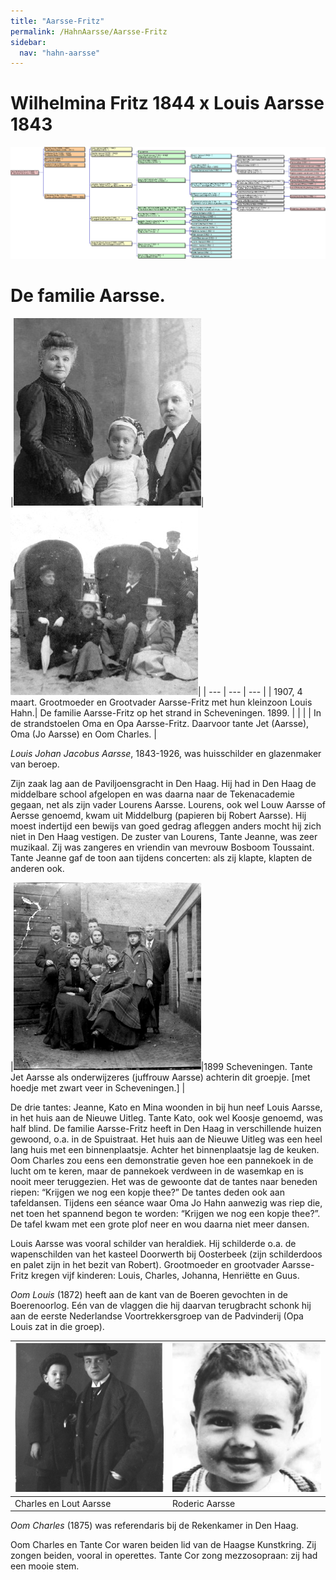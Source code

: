 ```yaml
---
title: "Aarsse-Fritz"
permalink: /HahnAarsse/Aarsse-Fritz
sidebar:
  nav: "hahn-aarsse"
---
```



# Wilhelmina Fritz 1844 x Louis Aarsse 1843

[![Aarsse.gif](/assets/images/HahnAarsse/trees/Aarsse.gif)](/assets/images/HahnAarsse/trees/Aarsse.gif)


# De familie Aarsse.

|[![aarsse_fritz_1907](/assets/images/HahnAarsse/small/aarsse_fritz_1907.jpg)](/assets/images/HahnAarsse/full/aarsse_fritz_1907.jpg)|[![aarsse_fritz_1899_strand](/assets/images/HahnAarsse/small/aarsse_fritz_1899_strand.jpg)](/assets/images/HahnAarsse/full/aarsse_fritz_1899_strand.jpg)| 
| --- | --- | --- |
| 1907, 4 maart. Grootmoeder en Grootvader Aarsse-Fritz met hun kleinzoon Louis Hahn.| De familie Aarsse-Fritz op het strand in Scheveningen. 1899.  | |
| | In de strandstoelen Oma en Opa Aarsse-Fritz. Daarvoor tante Jet (Aarsse), Oma (Jo Aarsse) en Oom Charles. |

_Louis Johan Jacobus Aarsse_, 1843-1926, was huisschilder en glazenmaker van beroep. 

Zijn zaak lag aan de Paviljoensgracht in Den Haag. Hij had in Den Haag de middelbare school afgelopen en was daarna naar de Tekenacademie gegaan, net als zijn vader Lourens Aarsse. Lourens, ook wel Louw Aarsse of Aersse genoemd, kwam uit Middelburg (papieren bij Robert Aarsse). Hij moest indertijd een bewijs van goed gedrag afleggen anders mocht hij zich niet in Den Haag vestigen. De zuster van Lourens, Tante Jeanne, was zeer muzikaal. Zij was zangeres en vriendin van mevrouw Bosboom Toussaint. Tante Jeanne gaf de toon aan tijdens concerten: als zij klapte, klapten de anderen ook.

 
|[![jet_aarsse_1899](/assets/images/HahnAarsse/small/jet_aarsse_1899.jpg)](/assets/images/HahnAarsse/full/jet_aarsse_1899.jpg)|1899 Scheveningen. Tante Jet Aarsse als onderwijzeres (juffrouw Aarsse) achterin dit groepje. [met hoedje met zwart veer in Scheveningen.] |

De drie tantes: Jeanne, Kato en Mina woonden in bij hun neef Louis Aarsse, in het huis aan de Nieuwe Uitleg. Tante Kato, ook wel Koosje genoemd, was half blind. De familie Aarsse-Fritz heeft in Den Haag in verschillende huizen gewoond, o.a. in de Spuistraat. Het huis aan de Nieuwe Uitleg was een heel lang huis met een binnenplaatsje. Achter het binnenplaatsje lag de keuken. Oom Charles zou eens een demonstratie geven hoe een pannekoek in de lucht om te keren, maar de pannekoek verdween in de wasemkap en is nooit meer teruggezien. Het was de gewoonte dat de tantes naar beneden riepen: “Krijgen we nog een kopje thee?” De tantes deden ook aan tafeldansen. Tijdens een séance waar Oma Jo Hahn aanwezig was riep die, net toen het spannend begon te worden: “Krijgen we nog een kopje thee?”. De tafel kwam met een grote plof neer en wou daarna niet meer dansen.

Louis Aarsse was vooral schilder van heraldiek. Hij schilderde o.a. de wapenschilden van het kasteel Doorwerth bij Oosterbeek (zijn schilderdoos en palet zijn in het bezit van Robert). Grootmoeder en grootvader Aarsse-Fritz kregen vijf kinderen: Louis, Charles, Johanna, Henriëtte en Guus.

_Oom Louis_ (1872) heeft aan de kant van de Boeren gevochten in de Boerenoorlog. Eén van de vlaggen die hij daarvan terugbracht schonk hij aan de eerste Nederlandse Voortrekkersgroep van de Padvinderij (Opa Louis zat in die groep).


|[![charles_en_lout_aarsse](/assets/images/HahnAarsse/small/charles_en_lout_aarsse.jpg)](/assets/images/HahnAarsse/full/charles_en_lout_aarsse.jpg)|[![roderic_aarsse](/assets/images/HahnAarsse/small/roderic_aarsse.jpg)](/assets/images/HahnAarsse/full/roderic_aarsse.jpg)|
| --- | --- |
| Charles en Lout Aarsse | Roderic Aarsse |

_Oom Charles_ (1875) was referendaris bij de Rekenkamer in Den Haag.

Oom Charles en Tante Cor waren beiden lid van de Haagse Kunstkring. Zij zongen beiden, vooral in operettes. Tante Cor zong mezzosopraan: zij had een mooie stem.

 





